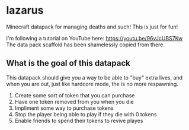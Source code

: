 # lazarus
Minecraft datapack for managing deaths and such! This is just for fun!

I'm following a tutorial on YouTube here: https://youtu.be/96vJcUBS7Kw  
The data pack scaffold has been shamelessly copied from there.

## What is the goal of this datapack

This datapack should give you a way to be able to "buy" extra lives, and when you are out, just like hardcore mode, the is no more respawning.

1. Create some sort of token that you can purchase
1. Have one token removed from you when you die
1. Impliment some way to purchase tokens
1. Stop the player being able to play if they die with 0 tokens
1. Enable friends to spend their tokens to revive playes
